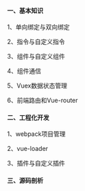 #### 一、基本知识

1、单向绑定与双向绑定   

2、指令与自定义指令   

3、组件与自定义组件   

4、组件通信   

5、Vuex数据状态管理   

6、前端路由和Vue-router   

#### 二、工程化开发

1、webpack项目管理  

2、vue-loader

3、插件与自定义插件  

#### 三、源码剖析
